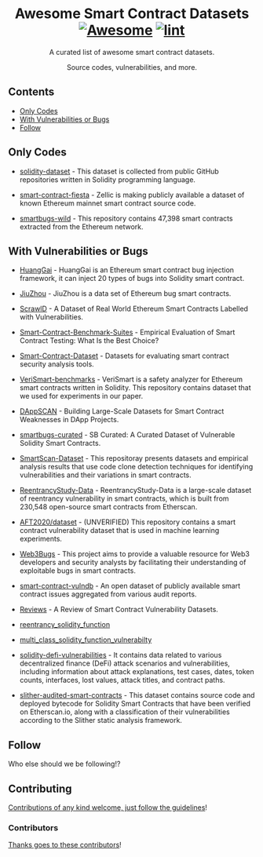 <div align="center">

<!-- title -->

<!--lint ignore no-dead-urls-->

# Awesome Smart Contract Datasets [![Awesome](https://awesome.re/badge.svg)](https://awesome.re) [![lint](https://github.com/acorn421/awesome-smart-contract-datasets/actions/workflows/lint.yaml/badge.svg)](https://github.com/acorn421/awesome-smart-contract-datasets/actions/workflows/lint.yaml)

<!-- subtitle -->

A curated list of awesome smart contract datasets. 

Source codes, vulnerabilities, and more.

<!-- image -->

<!-- <a href="" target="_blank" rel="noopener noreferrer">
  <img src="" />
</a> -->

<!-- description -->

</div>

<!-- TOC -->

## Contents

- [Only Codes](#only-codes)
- [With Vulnerabilities or Bugs](#with-vulnerabilities-or-bugs)
- [Follow](#follow)

<!-- CONTENT -->

## Only Codes

- [solidity-dataset](https://huggingface.co/datasets/seyyedaliayati/solidity-dataset) - This dataset is collected from public GitHub repositories written in Solidity programming language.

- [smart-contract-fiesta](https://huggingface.co/datasets/Zellic/smart-contract-fiesta) - Zellic is making publicly available a dataset of known Ethereum mainnet smart contract source code.

- [smartbugs-wild](https://github.com/smartbugs/smartbugs-wild) - This repository contains 47,398 smart contracts extracted from the Ethereum network.



## With Vulnerabilities or Bugs

- [HuangGai](https://github.com/xf97/HuangGai) - HuangGai is an Ethereum smart contract bug injection framework, it can inject 20 types of bugs into Solidity smart contract.

- [JiuZhou](https://github.com/xf97/JiuZhou) - JiuZhou is a data set of Ethereum bug smart contracts.

- [ScrawlD](https://github.com/sujeetc/ScrawlD) - A Dataset of Real World Ethereum Smart Contracts Labelled with Vulnerabilities.

- [Smart-Contract-Benchmark-Suites](https://github.com/renardbebe/Smart-Contract-Benchmark-Suites) - Empirical Evaluation of Smart Contract Testing: What Is the Best Choice?

- [Smart-Contract-Dataset](https://github.com/Messi-Q/Smart-Contract-Dataset) - Datasets for evaluating smart contract security analysis tools.

- [VeriSmart-benchmarks](https://github.com/kupl/VeriSmart-benchmarks) - VeriSmart is a safety analyzer for Ethereum smart contracts written in Solidity. This repository contains dataset that we used for experiments in our paper.

- [DAppSCAN](https://github.com/InPlusLab/DAppSCAN) - Building Large-Scale Datasets for Smart Contract Weaknesses in DApp Projects.

- [smartbugs-curated](https://github.com/smartbugs/smartbugs-curated) - SB Curated: A Curated Dataset of Vulnerable Solidity Smart Contracts.

- [SmartScan-Dataset](https://github.com/NoamaSamreen93/SmartScan-Dataset) - This repositoray presents datasets and empirical analysis results that use code clone detection techniques for identifying vulnerabilities and their variations in smart contracts.

- [ReentrancyStudy-Data](https://github.com/InPlusLab/ReentrancyStudy-Data) - ReentrancyStudy-Data is a large-scale dataset of reentrancy vulnerability in smart contracts, which is built from 230,548 open-source smart contracts from Etherscan.

- [AFT2020/dataset](https://github.com/AFT2020/dataset) - (UNVERIFIED) This repository contains a smart contract vulnerability dataset that is used in machine learning experiments.

- [Web3Bugs](https://github.com/ZhangZhuoSJTU/Web3Bugs) - This project aims to provide a valuable resource for Web3 developers and security analysts by facilitating their understanding of exploitable bugs in smart contracts.

- [smart-contract-vulndb](https://github.com/tintinweb/smart-contract-vulndb) - An open dataset of publicly available smart contract issues aggregated from various audit reports.

- [Reviews](https://zenodo.org/record/6762730#.ZDKVkXbP1D9) - A Review of Smart Contract Vulnerability Datasets.

- [reentrancy_solidity_function](https://huggingface.co/datasets/nguyenminh871/reentrancy_solidity_function)

- [multi_class_solidity_function_vulnerabilty](https://huggingface.co/datasets/nguyenminh871/multi_class_solidity_function_vulnerabilty)

- [solidity-defi-vulnerabilities](https://huggingface.co/datasets/seyyedaliayati/solidity-defi-vulnerabilities) - It contains data related to various decentralized finance (DeFi) attack scenarios and vulnerabilities, including information about attack explanations, test cases, dates, token counts, interfaces, lost values, attack titles, and contract paths.

- [slither-audited-smart-contracts](https://huggingface.co/datasets/mwritescode/slither-audited-smart-contracts) - This dataset contains source code and deployed bytecode for Solidity Smart Contracts that have been verified on Etherscan.io, along with a classification of their vulnerabilities according to the Slither static analysis framework.



<!-- END CONTENT -->

## Follow

<!-- list people worth following on social sites (Twitter, LinkedIn, GitHub, YouTube etc.) -->

Who else should we be following!?

## Contributing

[Contributions of any kind welcome, just follow the guidelines](contributing.md)!

### Contributors

[Thanks goes to these contributors](https://github.com/acorn421/awesome-smart-contract-datasets/graphs/contributors)!
